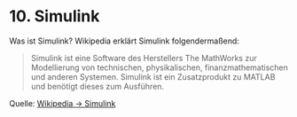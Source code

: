 # 10. Simulink

Was ist Simulink? Wikipedia erklärt Simulink folgendermaßend:

> Simulink ist eine Software des Herstellers The MathWorks zur Modellierung von
> technischen, physikalischen, finanzmathematischen und anderen Systemen.
> Simulink ist ein Zusatzprodukt zu MATLAB und benötigt dieses zum Ausführen.

Quelle: [Wikipedia → Simulink](https://de.wikipedia.org/wiki/Simulink)
